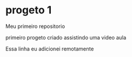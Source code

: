 # progeto 1
 Meu primeiro repositorio

primeiro progeto criado assistindo uma video aula

Essa linha eu adicionei remotamente
